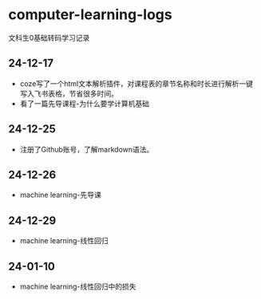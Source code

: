 # computer-learning-logs
文科生0基础转码学习记录

## 24-12-17

- coze写了一个html文本解析插件，对课程表的章节名称和时长进行解析一键写入飞书表格，节省很多时间。
- 看了一篇先导课程-为什么要学计算机基础

## 24-12-25

- 注册了Github账号，了解markdown语法。

## 24-12-26

- machine learning-先导课

## 24-12-29

- machine learning-线性回归

## 24-01-10

- machine learning-线性回归中的损失


